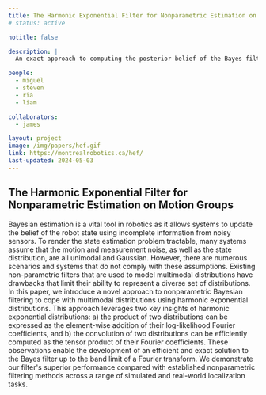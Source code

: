 ```yaml
---
title: The Harmonic Exponential Filter for Nonparametric Estimation on Motion Groups
# status: active

notitle: false

description: |
  An exact approach to computing the posterior belief of the Bayes filter on a compact Lie group, based on harmonic exponential distributions and harmonic analysis. The method is exact up to the band limit of a Fourier transform and it can model multimodal distributions.

people:
  - miguel
  - steven	
  - ria
  - liam

collaborators:
  - james

layout: project
image: /img/papers/hef.gif
link: https://montrealrobotics.ca/hef/
last-updated: 2024-05-03
---
```


## The Harmonic Exponential Filter for Nonparametric Estimation on Motion Groups
Bayesian estimation is a vital tool in robotics as it allows systems to update the belief of the robot state using incomplete information from noisy sensors. To render the state estimation problem tractable, many systems assume that the motion and measurement noise, as well as the state distribution, are all unimodal and Gaussian. However, there are numerous scenarios and systems that do not comply with these assumptions. Existing non-parametric filters that are used to model multimodal distributions have drawbacks that limit their ability to represent a diverse set of distributions. In this paper, we introduce a novel approach to nonparametric Bayesian filtering to cope with multimodal distributions using harmonic exponential distributions. This approach leverages two key insights of harmonic exponential distributions: a) the product of two distributions can be expressed as the element-wise addition of their log-likelihood Fourier coefficients, and b) the convolution of two distributions can be efficiently computed as the tensor product of their Fourier coefficients. These observations enable the development of an efficient and exact solution to the Bayes filter up to the band limit of a Fourier transform.  We demonstrate our filter's superior performance compared with established nonparametric filtering methods across a range of simulated and real-world localization tasks.
